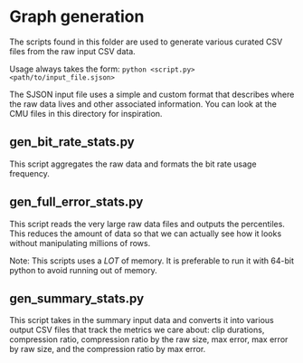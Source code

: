 # Graph generation

The scripts found in this folder are used to generate various curated CSV files from the raw input CSV data.

Usage always takes the form: `python <script.py> <path/to/input_file.sjson>`

The SJSON input file uses a simple and custom format that describes where the raw data lives and other associated information. You can look at the CMU files in this directory for inspiration.

## gen_bit_rate_stats.py

This script aggregates the raw data and formats the bit rate usage frequency.

## gen_full_error_stats.py

This script reads the very large raw data files and outputs the percentiles. This reduces the amount of data so that we can actually see how it looks without manipulating millions of rows.

Note: This scripts uses a *LOT* of memory. It is preferable to run it with 64-bit python to avoid running out of memory.

## gen_summary_stats.py

This script takes in the summary input data and converts it into various output CSV files that track the metrics we care about: clip durations, compression ratio, compression ratio by the raw size, max error, max error by raw size, and the compression ratio by max error.
